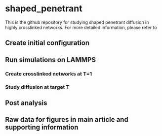 # shaped_penetrant
This is the github repository for studying shaped penetrant diffusion in highly crosslinked networks. For more detailed information, please refer to 

## Create initial configuration

## Run simulations on LAMMPS

### Create crosslinked networks at T=1

### Study diffusion at target T

## Post analysis

## Raw data for figures in main article and supporting information

